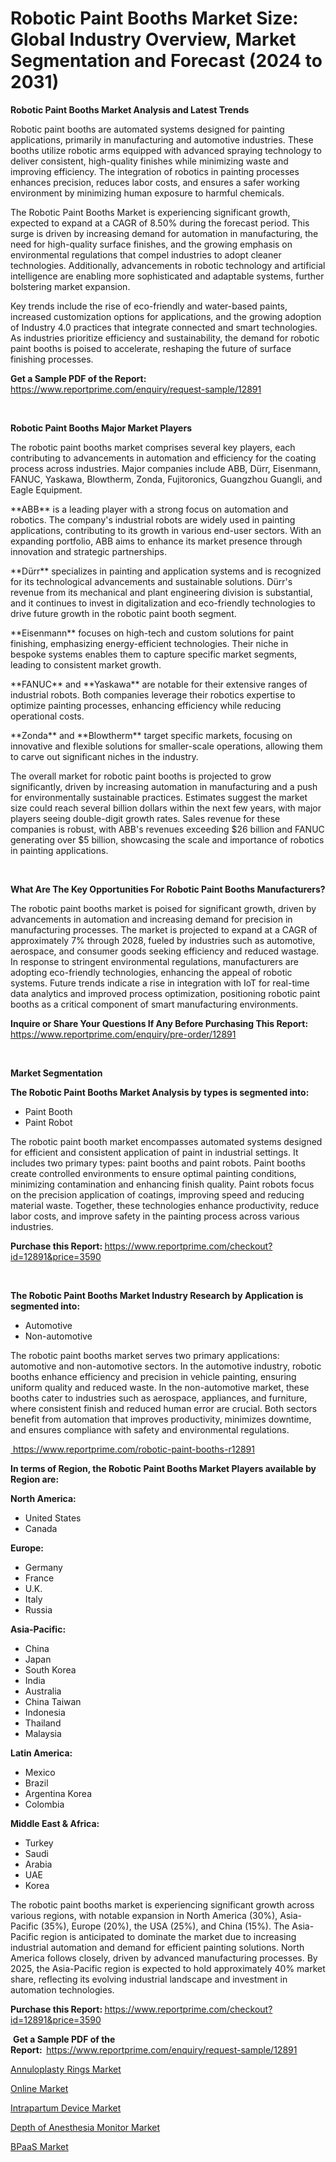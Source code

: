 <p><h1>Robotic Paint Booths Market Size: Global Industry Overview, Market Segmentation and Forecast (2024 to 2031)</h1></p><p><strong>Robotic Paint Booths Market Analysis and Latest Trends</strong></p>
<p><p>Robotic paint booths are automated systems designed for painting applications, primarily in manufacturing and automotive industries. These booths utilize robotic arms equipped with advanced spraying technology to deliver consistent, high-quality finishes while minimizing waste and improving efficiency. The integration of robotics in painting processes enhances precision, reduces labor costs, and ensures a safer working environment by minimizing human exposure to harmful chemicals.</p><p>The Robotic Paint Booths Market is experiencing significant growth, expected to expand at a CAGR of 8.50% during the forecast period. This surge is driven by increasing demand for automation in manufacturing, the need for high-quality surface finishes, and the growing emphasis on environmental regulations that compel industries to adopt cleaner technologies. Additionally, advancements in robotic technology and artificial intelligence are enabling more sophisticated and adaptable systems, further bolstering market expansion.</p><p>Key trends include the rise of eco-friendly and water-based paints, increased customization options for applications, and the growing adoption of Industry 4.0 practices that integrate connected and smart technologies. As industries prioritize efficiency and sustainability, the demand for robotic paint booths is poised to accelerate, reshaping the future of surface finishing processes.</p></p>
<p><strong>Get a Sample PDF of the Report:&nbsp;</strong> <a href="https://www.reportprime.com/enquiry/request-sample/12891">https://www.reportprime.com/enquiry/request-sample/12891</a></p>
<p>&nbsp;</p>
<p><strong>Robotic Paint Booths Major Market Players</strong></p>
<p><p>The robotic paint booths market comprises several key players, each contributing to advancements in automation and efficiency for the coating process across industries. Major companies include ABB, Dürr, Eisenmann, FANUC, Yaskawa, Blowtherm, Zonda, Fujitoronics, Guangzhou Guangli, and Eagle Equipment.</p><p>**ABB** is a leading player with a strong focus on automation and robotics. The company's industrial robots are widely used in painting applications, contributing to its growth in various end-user sectors. With an expanding portfolio, ABB aims to enhance its market presence through innovation and strategic partnerships.</p><p>**Dürr** specializes in painting and application systems and is recognized for its technological advancements and sustainable solutions. Dürr's revenue from its mechanical and plant engineering division is substantial, and it continues to invest in digitalization and eco-friendly technologies to drive future growth in the robotic paint booth segment.</p><p>**Eisenmann** focuses on high-tech and custom solutions for paint finishing, emphasizing energy-efficient technologies. Their niche in bespoke systems enables them to capture specific market segments, leading to consistent market growth.</p><p>**FANUC** and **Yaskawa** are notable for their extensive ranges of industrial robots. Both companies leverage their robotics expertise to optimize painting processes, enhancing efficiency while reducing operational costs.</p><p>**Zonda** and **Blowtherm** target specific markets, focusing on innovative and flexible solutions for smaller-scale operations, allowing them to carve out significant niches in the industry.</p><p>The overall market for robotic paint booths is projected to grow significantly, driven by increasing automation in manufacturing and a push for environmentally sustainable practices. Estimates suggest the market size could reach several billion dollars within the next few years, with major players seeing double-digit growth rates. Sales revenue for these companies is robust, with ABB's revenues exceeding $26 billion and FANUC generating over $5 billion, showcasing the scale and importance of robotics in painting applications.</p></p>
<p>&nbsp;</p>
<p><strong>What Are The Key Opportunities For Robotic Paint Booths Manufacturers?</strong></p>
<p><p>The robotic paint booths market is poised for significant growth, driven by advancements in automation and increasing demand for precision in manufacturing processes. The market is projected to expand at a CAGR of approximately 7% through 2028, fueled by industries such as automotive, aerospace, and consumer goods seeking efficiency and reduced wastage. In response to stringent environmental regulations, manufacturers are adopting eco-friendly technologies, enhancing the appeal of robotic systems. Future trends indicate a rise in integration with IoT for real-time data analytics and improved process optimization, positioning robotic paint booths as a critical component of smart manufacturing environments.</p></p>
<p><strong>Inquire or Share Your Questions If Any Before Purchasing This Report:</strong> <a href="https://www.reportprime.com/enquiry/pre-order/12891">https://www.reportprime.com/enquiry/pre-order/12891</a></p>
<p>&nbsp;</p>
<p><strong>Market Segmentation</strong></p>
<p><strong>The Robotic Paint Booths Market Analysis by types is segmented into:</strong></p>
<p><ul><li>Paint Booth</li><li>Paint Robot</li></ul></p>
<p><p>The robotic paint booth market encompasses automated systems designed for efficient and consistent application of paint in industrial settings. It includes two primary types: paint booths and paint robots. Paint booths create controlled environments to ensure optimal painting conditions, minimizing contamination and enhancing finish quality. Paint robots focus on the precision application of coatings, improving speed and reducing material waste. Together, these technologies enhance productivity, reduce labor costs, and improve safety in the painting process across various industries.</p></p>
<p><strong>Purchase this Report:&nbsp;</strong><a href="https://www.reportprime.com/checkout?id=12891&price=3590">https://www.reportprime.com/checkout?id=12891&price=3590</a></p>
<p>&nbsp;</p>
<p><strong>The Robotic Paint Booths Market Industry Research by Application is segmented into:</strong></p>
<p><ul><li>Automotive</li><li>Non-automotive</li></ul></p>
<p><p>The robotic paint booths market serves two primary applications: automotive and non-automotive sectors. In the automotive industry, robotic booths enhance efficiency and precision in vehicle painting, ensuring uniform quality and reduced waste. In the non-automotive market, these booths cater to industries such as aerospace, appliances, and furniture, where consistent finish and reduced human error are crucial. Both sectors benefit from automation that improves productivity, minimizes downtime, and ensures compliance with safety and environmental regulations.</p></p>
<p><a href="https://www.reportprime.com/robotic-paint-booths-r12891">&nbsp;https://www.reportprime.com/robotic-paint-booths-r12891</a></p>
<p><strong>In terms of Region, the Robotic Paint Booths Market Players available by Region are:</strong></p>
<p>
    <p> <strong> North America: </strong>
        <ul>
            <li>United States</li>
            <li>Canada</li>
        </ul>
        </p> 
    <p> <strong> Europe: </strong>
        <ul>
            <li>Germany</li>
            <li>France</li>
            <li>U.K.</li>
            <li>Italy</li>
            <li>Russia</li>
        </ul>
        </p> 
    <p> <strong> Asia-Pacific: </strong>
        <ul>
            <li>China</li>
            <li>Japan</li>
            <li>South Korea</li>
            <li>India</li>
            <li>Australia</li>
            <li>China Taiwan</li>
            <li>Indonesia</li>
            <li>Thailand</li>
            <li>Malaysia</li>
        </ul>
        </p> 
    <p> <strong> Latin America: </strong>
        <ul>
            <li>Mexico</li>
            <li>Brazil</li>
            <li>Argentina Korea</li>
            <li>Colombia</li>
        </ul>
        </p> 
    <p> <strong> Middle East & Africa: </strong>
        <ul>
            <li>Turkey</li>
            <li>Saudi</li>
            <li>Arabia</li>
            <li>UAE</li>
            <li>Korea</li>
        </ul>
    </p>
    </p>
<p><p>The robotic paint booths market is experiencing significant growth across various regions, with notable expansion in North America (30%), Asia-Pacific (35%), Europe (20%), the USA (25%), and China (15%). The Asia-Pacific region is anticipated to dominate the market due to increasing industrial automation and demand for efficient painting solutions. North America follows closely, driven by advanced manufacturing processes. By 2025, the Asia-Pacific region is expected to hold approximately 40% market share, reflecting its evolving industrial landscape and investment in automation technologies.</p></p>
<p><strong>Purchase this Report: </strong><a href="https://www.reportprime.com/checkout?id=12891&price=3590">https://www.reportprime.com/checkout?id=12891&price=3590</a></p>
<p>&nbsp;<strong>Get a Sample PDF of the Report:&nbsp;&nbsp;</strong><a href="https://www.reportprime.com/enquiry/request-sample/12891">https://www.reportprime.com/enquiry/request-sample/12891</a></p>
<p><strong></strong></p>
<p><p><a href="https://www.linkedin.com/pulse/what-emerging-market-trends-annuloplasty-rings-detailed-u2knc?trackingId=E%2BghqWORSzSrKobSTg3uVw%3D%3D">Annuloplasty Rings Market</a></p><p><a href="https://medium.com/@scottroberts2661/online-market-industry-trends-and-forecast-for-period-from-2024-to-2031-b9652ccd7874">Online Market</a></p><p><a href="https://issuu.com/reportprime-2/docs/intrapartum-device-market-size-2030_4cb60338128843">Intrapartum Device Market</a></p><p><a href="https://www.linkedin.com/pulse/what-current-future-prospects-depth-anesthesia-monitor-market-q3i8c?trackingId=Dq10ZsMjQ3avXrp%2FvO6rWA%3D%3D">Depth of Anesthesia Monitor Market</a></p><p><a href="https://medium.com/@graciakennyta2311/market-insights-global-bpaas-market-forecast-and-innovation-trends-2024-2031-f942c43c502f">BPaaS Market</a></p></p>